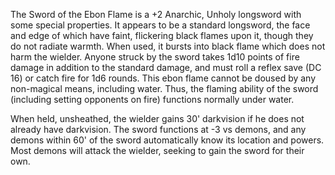 The Sword of the Ebon Flame is a +2 Anarchic, Unholy longsword with some special properties.  It appears to be a standard longsword, the face and edge of which have faint, flickering black flames upon it, though they do not radiate warmth.  When used, it bursts into black flame which does not harm the wielder.  Anyone struck by the sword takes 1d10 points of fire damage in addition to the standard damage, and must roll a reflex save (DC 16) or catch fire for 1d6 rounds.  This ebon flame cannot be doused by any non-magical means, including water.  Thus, the flaming ability of the sword (including setting opponents on fire) functions normally under water.

When held, unsheathed, the wielder gains 30' darkvision if he does not already have darkvision.  The sword functions at -3 vs demons, and any demons within 60' of the sword automatically know its location and powers.  Most demons will attack the wielder, seeking to gain the sword for their own.
